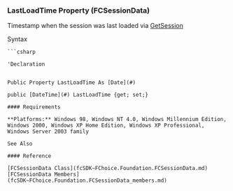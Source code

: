 ﻿### LastLoadTime Property (FCSessionData)

Timestamp when the session was last loaded via [GetSession](fcSDK~FChoice.Foundation.Clarify.ClarifyApplication~GetSession.md)

Syntax

```vbnet
```csharp

'Declaration
 

Public Property LastLoadTime As [Date](#)

public [DateTime](#) LastLoadTime {get; set;}

#### Requirements

**Platforms:** Windows 98, Windows NT 4.0, Windows Millennium Edition, Windows 2000, Windows XP Home Edition, Windows XP Professional, Windows Server 2003 family

See Also

#### Reference

[FCSessionData Class](fcSDK~FChoice.Foundation.FCSessionData.md)  
[FCSessionData Members](fcSDK~FChoice.Foundation.FCSessionData_members.md)